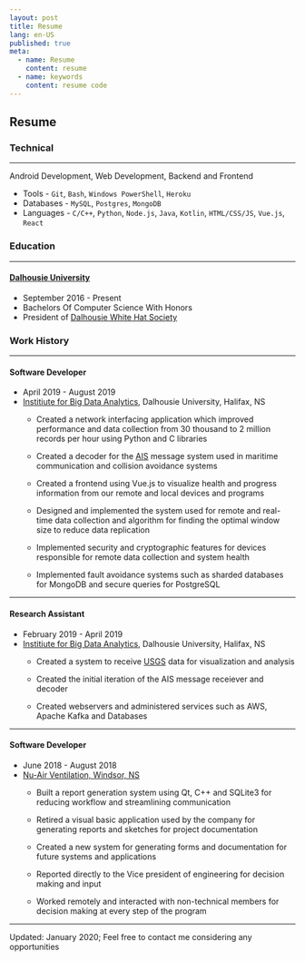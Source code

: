 ```yaml
---
layout: post
title: Resume
lang: en-US
published: true
meta:
  - name: Resume
    content: resume
  - name: keywords
    content: resume code 
---
```


## Resume

### Technical 
---
Android Development, Web Development, Backend and Frontend
- Tools - `Git`, `Bash`, `Windows PowerShell`, `Heroku`
- Databases - `MySQL`, `Postgres`, `MongoDB`
- Languages - `C/C++`, `Python`, `Node.js`, `Java`, `Kotlin`, `HTML/CSS/JS`, `Vue.js`, `React`


### Education
----
#### [Dalhousie University](dal.ca)
- September 2016 - Present
- Bachelors Of Computer Science With Honors
- President of [Dalhousie White Hat Society](http://dwhs.dsu.dal.ca/)

### Work History
----

#### Software Developer
- April 2019 - August 2019
- [Institiute for Big Data Analytics](https://bigdata.cs.dal.ca/), Dalhousie University, Halifax, NS
    - Created a network interfacing application which improved  performance and data collection from 30 thousand to 2 million records per hour using Python and C libraries 

    - Created a decoder for the [AIS](https://en.wikipedia.org/wiki/Automatic_identification_system) message system used in maritime communication and collision avoidance systems 
    
    - Created a frontend using Vue.js to visualize health and progress information from our remote and local devices and programs
    
    - Designed and implemented the system used for remote and real-time data collection and algorithm for finding the optimal window size to reduce data replication 
    
    - Implemented security and cryptographic features for devices responsible for remote data collection and system health
    
    - Implemented fault avoidance systems such as sharded databases for MongoDB and secure queries for PostgreSQL 

----
#### Research Assistant
- February 2019 - April 2019
- [Institiute for Big Data Analytics](https://bigdata.cs.dal.ca/), Dalhousie University, Halifax, NS
    - Created a system to receive [USGS](https://www.usgs.gov/) data for visualization and analysis
    
    - Created the initial iteration of the AIS message receiever and decoder
    
    - Created webservers and administered services such as AWS, Apache Kafka and Databases

----
#### Software Developer 
- June 2018 - August 2018
- [Nu-Air Ventilation, Windsor, NS](http://www.nu-airventilation.com/)
    - Built a report generation system using Qt, C++ and SQLite3 for reducing workflow and streamlining communication
    
    - Retired a visual basic application used by the company for generating reports and sketches for project documentation
    
    - Created a new system for generating forms and documentation for future systems and applications
    
    - Reported directly to the Vice president of engineering for decision making and input
    
    - Worked remotely and interacted with non-technical members for decision making at every step of the program
----


Updated: January 2020; Feel free to contact me considering any opportunities